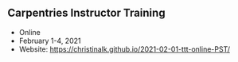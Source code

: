 ## Carpentries Instructor Training

* Online
* February 1-4, 2021
* Website: https://christinalk.github.io/2021-02-01-ttt-online-PST/
